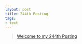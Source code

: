 ```yaml
---
layout: post
title: 244th Posting
tags: 
- text
---
```


> [Welcome to my 244th Posting](https://janghan-kor.tistory.com/1064)